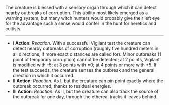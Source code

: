 The creature is blessed with a sensory organ through which it can detect nearby outbreaks of corruption. This ability most likely emerged as a warning system, but many witch hunters would probably give their left eye for the advantage such a sense would confer in the hunt for heretics and cultists.

---
- I **Action**: *Reaction*. With a successful Vigilant test the creature can detect nearby outbreaks of corruption (roughly five hundred meters in all directions, if more exact distances are called for). Minor outbreaks (1 point of temporary corruption) cannot be detected; at 2 points, Vigilant is modified with –5; at 3 points with ±0; at 4 points or more with +5. If the test succeeds, the creature senses the outbreak and the general direction in which it occurred. 
- II **Action**: *Reaction*. As I, but the creature can pin point exactly where the outbreak occurred, thanks to residual energies.
- III **Action**: *Reaction*. As II, but the creature can also track the source of the outbreak for one day, through the ethereal tracks it leaves behind.